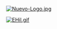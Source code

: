 

[![Nuevo-Logo.jpg](https://i.postimg.cc/XqG4t8Dt/Nuevo-Logo.jpg)](https://postimg.cc/sGrkhpzJ)




[![EHil.gif](https://i.postimg.cc/g0pdr6G7/EHil.gif)](https://postimg.cc/pms36rhQ)



